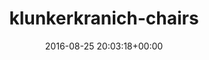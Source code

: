 ---
title:		"klunkerkranich-chairs"
mediatype:		"upload"
description:		"TBC"
date:		"2016-08-25 20:03:18+00:00"
album:		"city"
filename:		"klunkerkranich-chairs.md"
series:		""
cl_public_id:		"city/klunkerkranich-chairs"
cl_version:		1497000323
format:		"tiff"
bytes:		2059568
width:		810
height:		1440
exposure_mode:		"Auto"
program:		"Aperture-priority AE"
aperture:		"2.8"
focal_length:		"24.0 mm"
iso:		"640"
shutter_speed:		"1/640"
metering:		"Spot"
flash:		"Off, Did not fire"
white_balance:		"Custom"
colour_temp:		"4650"
has_crop:		"false"
orientation:		"Horizontal (normal)"
camera_model:		"NIKON D800"
lens_info:		"24-70mm f/2.8"
artist:		"No artist info"
x_resolution:		"300"
y_resolution:		"300"
---